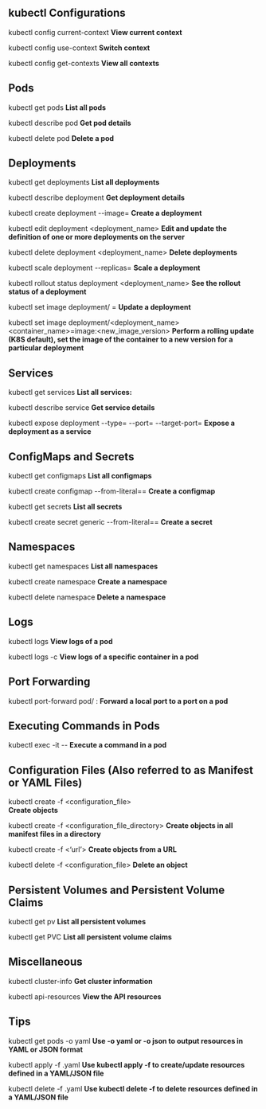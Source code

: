## kubectl Configurations

kubectl config current-context
**View current context**

kubectl config use-context <context-name>
**Switch context**

kubectl config get-contexts
**View all contexts**

## Pods

kubectl get pods
**List all pods**

kubectl describe pod <pod-name>
**Get pod details**

kubectl delete pod <pod-name>
**Delete a pod**

## Deployments

kubectl get deployments
**List all deployments**

kubectl describe deployment <deployment-name>
**Get deployment details**

kubectl create deployment <deployment-name> --image=<image-name>
**Create a deployment**

kubectl edit deployment <deployment_name>
**Edit and update the definition of one or more deployments on the server**

kubectl delete deployment <deployment_name>
**Delete deployments**

kubectl scale deployment <deployment-name> --replicas=<number-of-replicas>
**Scale a deployment**

kubectl rollout status deployment <deployment_name> 
**See the rollout status of a deployment**

kubectl set image deployment/<deployment-name> <container-name>=<new-image>
**Update a deployment**

kubectl set image deployment/<deployment_name> <container_name>=image:<new_image_version>
**Perform a rolling update (K8S default), set the image of the container to a new version for a particular deployment**

## Services

kubectl get services
**List all services:**

kubectl describe service <service-name>
**Get service details**

kubectl expose deployment <deployment-name> --type=<service-type> --port=<port> --target-port=<target-port>
**Expose a deployment as a service**

## ConfigMaps and Secrets

kubectl get configmaps
**List all configmaps**

kubectl create configmap <configmap-name> --from-literal=<key>=<value>
**Create a configmap**

kubectl get secrets
**List all secrets**

kubectl create secret generic <secret-name> --from-literal=<key>=<value>
**Create a secret**

## Namespaces

kubectl get namespaces
**List all namespaces**

kubectl create namespace <namespace-name>
**Create a namespace**

kubectl delete namespace <namespace-name>
**Delete a namespace**

## Logs

kubectl logs <pod-name>
**View logs of a pod**

kubectl logs <pod-name> -c <container-name>
**View logs of a specific container in a pod**

## Port Forwarding

kubectl port-forward pod/<pod-name> <local-port>:<pod-port>
**Forward a local port to a port on a pod**

## Executing Commands in Pods

kubectl exec -it <pod-name> -- <command>
**Execute a command in a pod**

## Configuration Files (Also referred to as Manifest or YAML Files)

kubectl create -f <configuration_file>  
**Create objects**

kubectl create -f <configuration_file_directory> 
**Create objects in all manifest files in a directory**

kubectl create -f <‘url’> 
**Create objects from a URL**

kubectl delete -f <configuration_file> 
**Delete an object**

## Persistent Volumes and Persistent Volume Claims

kubectl get pv
**List all persistent volumes**

kubectl get PVC
**List all persistent volume claims**

## Miscellaneous

kubectl cluster-info
**Get cluster information**

kubectl api-resources
**View the API resources**

## Tips

kubectl get pods -o yaml
**Use -o yaml or -o json to output resources in YAML or JSON format**

kubectl apply -f <file>.yaml
**Use kubectl apply -f <file> to create/update resources defined in a YAML/JSON file**

kubectl delete -f <file>.yaml
**Use kubectl delete -f <file> to delete resources defined in a YAML/JSON file**

